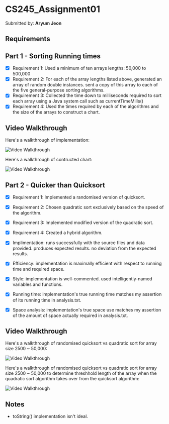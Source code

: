 # CS245_Assignment01

Submitted by: **Aryum Jeon**

## Requirements
## Part 1 - Sorting Running times

* [x] Requirement 1: Used a minimum of ten arrays lengths: 50,000 to 500,000
* [x] Requirement 2: For each of the array lengths listed above, generated an array of random double instances. sent a copy of this array to each of the five general-purpose sorting algorithms.
* [x] Requirement 3: Collected the time down to milliseconds required to sort each array using a Java system call such as currentTimeMills()
* [x] Requirement 4: Used the times required by each of the algorithms and the size of the arrays to construct a chart.

## Video Walkthrough

Here's a walkthrough of implementation:

<img src='http://g.recordit.co/LN7X69JXrf.gif' title='Video Walkthrough' width='' alt='Video Walkthrough' />

Here's a walkthrough of contructed chart:

<img src='http://g.recordit.co/lWMA3VyvLl.gif' title='Video Walkthrough' width='' alt='Video Walkthrough' />

## Part 2 - Quicker than Quicksort

* [x] Requirement 1: Implemented a randomised version of quicksort.
* [x] Requirement 2: Chosen quadratic sort exclusively based on the speed of the algorithm.
* [x] Requirement 3: Implemented modified version of the quadratic sort.
* [x] Requirement 4: Created a hybrid algorithm. 

* [x] Implimentation: runs successfully with the source files and data provided. produces expected results. no deviation from the expected results.
* [x] Efficiency: implementation is maximally efficient with respect to running time and required space.
* [x] Style: implementation is well-commented. used intelligently-named variables and functions.
* [x] Running time: implementation's true running time matches my assertion of its running time in analysis.txt.
* [x] Space analysis: implementation's true space use matches my assertion of the amount of space actually required in analysis.txt.

## Video Walkthrough

Here's a walkthrough of randomised quicksort vs quadratic sort for array size 2500 ~ 50,000:

<img src='http://g.recordit.co/UhoUBfiQIq.gif' title='Video Walkthrough' width='' alt='Video Walkthrough' />

Here's a walkthrough of randomised quicksort vs quadratic sort for array size 2500 ~ 50,000 to determine threshhold length of the array when the quadratic sort algorithm takes over from the quicksort algorithm:

<img src='http://g.recordit.co/eIpXYCFNtL.gif' title='Video Walkthrough' width='' alt='Video Walkthrough' />


## Notes

* toString() implementation isn't ideal.
